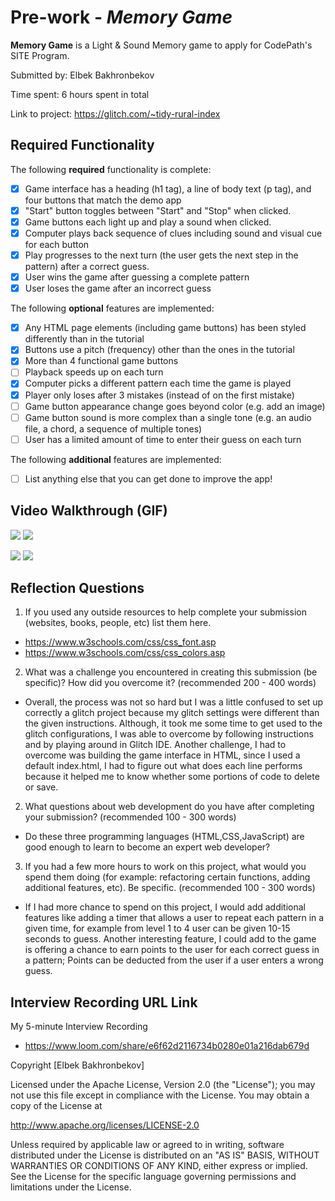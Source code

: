 # Pre-work - *Memory Game*

**Memory Game** is a Light & Sound Memory game to apply for CodePath's SITE Program. 

Submitted by: Elbek Bakhronbekov

Time spent: 6 hours spent in total

Link to project: https://glitch.com/~tidy-rural-index

## Required Functionality

The following **required** functionality is complete:

* [x] Game interface has a heading (h1 tag), a line of body text (p tag), and four buttons that match the demo app
* [x] "Start" button toggles between "Start" and "Stop" when clicked. 
* [x] Game buttons each light up and play a sound when clicked. 
* [x] Computer plays back sequence of clues including sound and visual cue for each button
* [x] Play progresses to the next turn (the user gets the next step in the pattern) after a correct guess. 
* [x] User wins the game after guessing a complete pattern
* [x] User loses the game after an incorrect guess

The following **optional** features are implemented:

* [x] Any HTML page elements (including game buttons) has been styled differently than in the tutorial
* [x] Buttons use a pitch (frequency) other than the ones in the tutorial
* [x] More than 4 functional game buttons
* [ ] Playback speeds up on each turn
* [x] Computer picks a different pattern each time the game is played
* [x] Player only loses after 3 mistakes (instead of on the first mistake)
* [ ] Game button appearance change goes beyond color (e.g. add an image)
* [ ] Game button sound is more complex than a single tone (e.g. an audio file, a chord, a sequence of multiple tones)
* [ ] User has a limited amount of time to enter their guess on each turn

The following **additional** features are implemented:

- [ ] List anything else that you can get done to improve the app!

## Video Walkthrough (GIF)
![](https://i.imgur.com/7wf5oQw.gif)
![](https://i.imgur.com/JoTpKTX.gif)

![](gif3-link-here)
![](gif4-link-here)

## Reflection Questions
1. If you used any outside resources to help complete your submission (websites, books, people, etc) list them here.
* https://www.w3schools.com/css/css_font.asp
* https://www.w3schools.com/css/css_colors.asp
2. What was a challenge you encountered in creating this submission (be specific)? How did you overcome it? (recommended 200 - 400 words) 
* Overall, the process was not so hard but I was a little confused to set up correctly a glitch project because my glitch settings were different than the given instructions. Although, it took me some time to get used to the glitch configurations, I was able to overcome by following instructions and by playing around in Glitch IDE. Another challenge, I had to overcome was building the game interface in HTML, since I used a default index.html, I had to figure out what does each line performs because it helped me to know whether some portions of code to delete or save.

2. What questions about web development do you have after completing your submission? (recommended 100 - 300 words) 
* Do these three programming languages (HTML,CSS,JavaScript) are good enough to learn to become an expert web developer?

3. If you had a few more hours to work on this project, what would you spend them doing (for example: refactoring certain functions, adding additional features, etc). Be specific. (recommended 100 - 300 words) 
* If I had more chance to spend on this project, I would add additional features like adding a timer that allows a user to repeat each pattern in a given time, for example from level 1 to 4 user can be given 10-15 seconds to guess. Another interesting feature, I could add to the game is offering a chance to earn points to the user for each correct guess in a pattern; Points can be deducted from the user if a user enters a wrong guess.



## Interview Recording URL Link

My 5-minute Interview Recording

* https://www.loom.com/share/e6f62d2116734b0280e01a216dab679d


Copyright [Elbek Bakhronbekov]

Licensed under the Apache License, Version 2.0 (the "License");
you may not use this file except in compliance with the License.
You may obtain a copy of the License at

http://www.apache.org/licenses/LICENSE-2.0

Unless required by applicable law or agreed to in writing, software
distributed under the License is distributed on an "AS IS" BASIS,
WITHOUT WARRANTIES OR CONDITIONS OF ANY KIND, either express or implied.
See the License for the specific language governing permissions and
limitations under the License.

